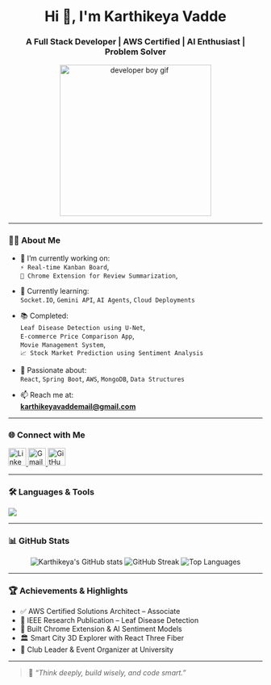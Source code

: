 <h1 align="center">Hi 👋, I'm Karthikeya Vadde</h1>
<h3 align="center">A Full Stack Developer | AWS Certified | AI Enthusiast | Problem Solver</h3>

<p align="center">
  <img src="https://cdn.dribbble.com/users/1059583/screenshots/4171367/coding-freak.gif" width="300" alt="developer boy gif">
</p>

---

### 👨‍💻 About Me

- 🔭 I’m currently working on:  
  `⚡ Real-time Kanban Board`,  
  `🧠 Chrome Extension for Review Summarization`,  
 

- 🌱 Currently learning:  
  `Socket.IO`, `Gemini API`, `AI Agents`, `Cloud Deployments`

- 📚 Completed:  
  `Leaf Disease Detection using U-Net`,  
  `E-commerce Price Comparison App`,  
  `Movie Management System`,  
  `📈 Stock Market Prediction using Sentiment Analysis`

- 🧠 Passionate about:  
  `React`, `Spring Boot`, `AWS`, `MongoDB`, `Data Structures`

- 📫 Reach me at:  
  **karthikeyavaddemail@gmail.com**

---

### 🌐 Connect with Me

<p align="left">
  <a href="https://www.linkedin.com/in/karthikeya-vadde/" target="_blank">
    <img src="https://img.icons8.com/color/48/linkedin.png" width="35" alt="LinkedIn"/>
  </a>
  <a href="mailto:karthikeyavaddemail@gmail.com" target="_blank">
    <img src="https://img.icons8.com/color/48/gmail-new.png" width="35" alt="Gmail"/>
  </a>
  <a href="https://github.com/Karthikeya30811" target="_blank">
    <img src="https://img.icons8.com/ios-glyphs/50/github.png" width="35" alt="GitHub"/>
  </a>
</p>

---

### 🛠️ Languages & Tools

<p align="left">
  <img src="https://skillicons.dev/icons?i=react,nodejs,express,java,spring,python,mongodb,postgres,aws,git,docker,html,css,js" />
</p>

---

### 📊 GitHub Stats

<p align="center">
  <img src="https://github-readme-stats.vercel.app/api?username=KarthikeyaVadde&show_icons=true&theme=tokyonight" alt="Karthikeya's GitHub stats" />
  <img src="https://github-readme-streak-stats.herokuapp.com/?user=KarthikeyaVadde&theme=tokyonight" alt="GitHub Streak" />
  <img src="https://github-readme-stats.vercel.app/api/top-langs/?username=KarthikeyaVadde&layout=compact&theme=tokyonight" alt="Top Languages" />
</p>

---

### 🏆 Achievements & Highlights

- ✅ AWS Certified Solutions Architect – Associate  
- 📘 IEEE Research Publication – Leaf Disease Detection  
- 🧠 Built Chrome Extension & AI Sentiment Models  
- 🏛️ Smart City 3D Explorer with React Three Fiber  
- 🎯 Club Leader & Event Organizer at University  

---

> 🧠 *“Think deeply, build wisely, and code smart.”*
